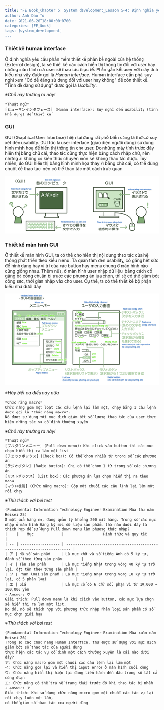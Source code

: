 ```yaml
---
title: "FE Book_Chapter 5: System development_Lesson 5-4: Định nghĩa yêu cầu phần mềm (External design)
author: Anh Dao To
date: 2021-06-20T18:00:00+0700
categories: [FE_Book]
tags: [system_development]
---
```

### Thiết kế human interface
Ở định nghĩa yêu cầu phần mềm thiết kế phần bề ngoài của hệ thống (External design), ta sẽ thiết kế các cách hiển thị thông tin đối với user hay những màn hình mà user sẽ thao tác thực tế. Phần gắn kết user với máy tính kiểu như vậy được gọi là *Human interface*. Human interface cần phải suy nghĩ xem "Có dễ dàng sử dụng đối với user hay không" để còn thiết kế. "Tính dễ dàng sử dụng" được gọi là *Usability*.

※*Chỗ này thường ra này!*

    *Thuật ngữ*
    [ヒューマンインタフェース] (Human interface): Suy nghĩ đến usability (tính khả dụng) để thiết kế 

### GUI
GUI (Graphical User Interface) hiện tại đang rất phổ biến cũng là thứ có suy xét đến usability. GUI tức là user interface (giao diện người dùng) sử dụng hình minh hoạ để hiển thị thông tin cho user. Do những máy tính trước đây hiển thị bằng chữ cái, thao tác cũng thực hiện bằng cách nhập chữ, nên những ai không có kiến thức chuyên môn sẽ không thao tác được. Tuy nhiên, do GUI hiển thị bằng hình minh họa thay vì bằng chữ cái, có thể dùng chuột để thao tác, nên có thể thao tác một cách trực quan.

![GUI](about-gui.png)

### Thiết kế màn hình GUI

Ở thiết kế màn hình GUI, ta có thể cho hiển thị nội dung thao tác của hệ thống phát triển theo kiểu menu. Ta quan tâm đến usability, cố gắng hết sức để hình dạng hay vị trí của các button hay menu chung ở màn hình nào cũng giống nhau.
Thêm nữa, ở màn hình user nhập dữ liệu, bằng cách cố gắng bỏ công chuẩn bị trước các phương án lựa chọn, thì sẽ có thể giảm bớt công sức, thời gian nhập vào cho user. Cụ thể, ta có thể thiết kế bộ phận kiểu như dưới đây

![Design screen of GUI](design-screen-of-gui.png)

※*Hãy biết cả điều này nữa*

    *Chức năng macro*
    Chức năng gom một loạt các câu lệnh lại làm một, chạy bằng 1 câu lệnh được gọi là *Chức năng macro*.
    Nó được sử dụng với mục đích giảm bớt số lượng thao tác của user thực hiện những tác vụ cố định thường xuyên

※*Chỗ này thường ra này!*

    *Thuật ngữ*
    [プルダウンメニュー] (Pull down menu): Khi click vào button thì các mục chọn hiển thị ra làm một list
    [チェックボックス] (Check box): Có thể chọn nhiều từ trong số các phương án
    [ラジオボタン] (Radio button): Chỉ có thể chọn 1 từ trong số các phương án
    [リストボックス] (List box): Các phương án lựa chọn hiển thị ra theo menu
    [マクロ機能] (Chức năng macro): Gộp một chuỗi các câu lệnh lại làm một rồi chạy

※*Thử thách với bài test*

    (Fundamental Information Technology Engineer Examination Mùa thu năm Heisei 25)
    Ở một cửa hàng nọ, đang quản lý khoảng 200 mặt hàng. Trong số các mục nhập ở màn hình Đăng ký mới dữ liệu sản phẩm, thứ nào dưới đây là thích hợp để sử dụng Pull down menu làm phương thức nhập?
    |    |    Mục             |                  Hình thức và quy tắc                                    |
    | -- | ------------------ | ------------------------------------------------------------------------ |
    | ア | Mã số sản phẩm     | Là mục chữ và số tiếng Anh có 5 ký tự, đánh số theo từng sản phẩm         |
    | イ | Tên sản phẩm       | Là mục tiếng Nhật trong vòng 40 ký tự trở lại, đặt tên theo từng sản phẩm |
    | ウ | Phân loại sản phẩm | Là mục tiếng Nhật trong vòng 10 ký tự trở lại, có 5 phân loại             |
    | エ | Giá                | Là mục số có 6 chữ số, phạm vi từ 10,000 ~ 100,000 yên                    |
    → Answer: ウ
    Giải thích: Pull down menu là khi click vào button, các mục lựa chọn sẽ hiển thị ra làm một list. 
    Do đó, nó sẽ thích hợp với phương thức nhập Phân loại sản phẩm có số mục chọn giới hạn 

※*Thử thách với bài test*

    (Fundamental Information Technology Engineer Examination Mùa xuân năm Heisei 26)
    Trong số các chức năng Human interface, thứ được sử dụng với mục đích giảm bớt số thao tác của người dùng 
    thực hiện các tác vụ cố định một cách thường xuyên là cái nào dưới đây?
    ア: Chức năng macro gom một chuỗi các câu lệnh lại làm một
    イ: Chức năng gom lại và hiển thị input error ở màn hình cuối cùng
    ウ: Chức năng hiển thị hiện tại đang tiến hành đến đâu trong số tất cả công đoạn
    エ: Chức năng có thể trả về trạng thái trước đó khi thao tác bị nhầm
    → Answer: ア
    Giải thích: Khi sử dụng chức năng macro gom một chuỗi các tác vụ lại rồi chạy luôn một lần, 
    có thể giảm số thao tác của người dùng